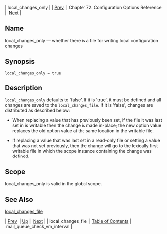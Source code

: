 | local_changes_only |
| [Prev](conf.ref.local_changes_file)  | Chapter 72. Configuration Options Reference |  [Next](conf.ref.mail_queue_check_vm_interval) |

<a name="conf.ref.local_changes_only"></a>
## Name

local_changes_only — whether there is a file for writing local configuration changes

## Synopsis

`local_changes_only = true`

<a name="idp25150384"></a>
## Description

`local_changes_only` defaults to 'false'. If it is 'true', it must be defined and all changes are saved to the `local_changes_file`. If it is 'false', changes are distributed as described below:

*   When replacing a value that has previously been set, if the file it was last set in is writable then the change is made in-place; the new option value replaces the old option value at the same location in the writable file.

*   If replacing a value that was last set in a read-only file or setting a value that was not set previously, then the change will go to the lexically first writable file in which the scope instance containing the change was defined.

<a name="idp25155984"></a>
## Scope

local_changes_only is valid in the global scope.

<a name="idp25157824"></a>
## See Also

[local_changes_file](conf.ref.local_changes_file "local_changes_file")

| [Prev](conf.ref.local_changes_file)  | [Up](config.options.ref) |  [Next](conf.ref.mail_queue_check_vm_interval) |
| local_changes_file  | [Table of Contents](index) |  mail_queue_check_vm_interval |

